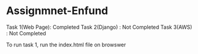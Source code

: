 # Assignmnet-Enfund
Task 1(Web Page): Completed
Task 2(Django) : Not Completed
Task 3(AWS) : Not Completed

To run task 1, run the index.html file on browswer
